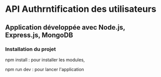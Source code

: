 # API Authrntification des utilisateurs

## Application développée avec Node.js, Express.js, MongoDB

### Installation du projet

npm install : pour installer les modules,

npm run dev : pour lancer l'application